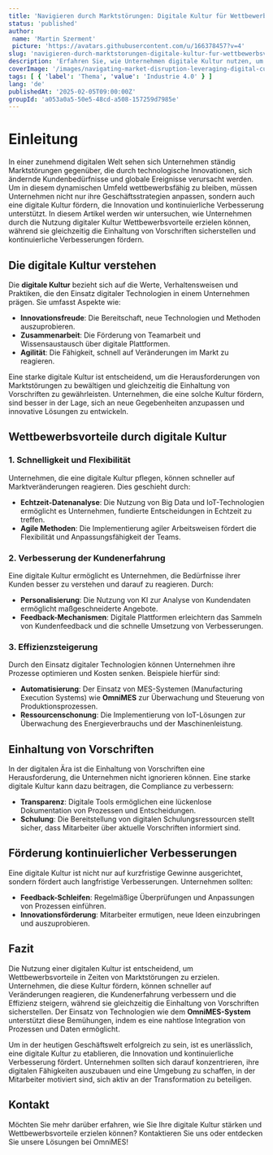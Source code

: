 ```yaml
---
title: 'Navigieren durch Marktstörungen: Digitale Kultur für Wettbewerbsvorteile nutzen'
status: 'published'
author:
 name: 'Martin Szerment'
 picture: 'https://avatars.githubusercontent.com/u/166378457?v=4'
slug: 'navigieren-durch-marktstorungen-digitale-kultur-fur-wettbewerbsvorteile-nutzen'
description: 'Erfahren Sie, wie Unternehmen digitale Kultur nutzen, um Wettbewerbsvorteile zu erzielen und gleichzeitig Vorschriften einzuhalten.'
coverImage: '/images/navigating-market-disruption-leveraging-digital-culture-for-competitive-advantage-while-ensuring-regulatory-compliance-a.png'
tags: [ { 'label': 'Thema', 'value': 'Industrie 4.0' } ]
lang: 'de'
publishedAt: '2025-02-05T09:00:00Z'
groupId: 'a053a0a5-50e5-48cd-a508-157259d7985e'
---
```

# Einleitung
In einer zunehmend digitalen Welt sehen sich Unternehmen ständig Marktstörungen gegenüber, die durch technologische Innovationen, sich ändernde Kundenbedürfnisse und globale Ereignisse verursacht werden. Um in diesem dynamischen Umfeld wettbewerbsfähig zu bleiben, müssen Unternehmen nicht nur ihre Geschäftsstrategien anpassen, sondern auch eine digitale Kultur fördern, die Innovation und kontinuierliche Verbesserung unterstützt. In diesem Artikel werden wir untersuchen, wie Unternehmen durch die Nutzung digitaler Kultur Wettbewerbsvorteile erzielen können, während sie gleichzeitig die Einhaltung von Vorschriften sicherstellen und kontinuierliche Verbesserungen fördern.

## Die digitale Kultur verstehen
Die **digitale Kultur** bezieht sich auf die Werte, Verhaltensweisen und Praktiken, die den Einsatz digitaler Technologien in einem Unternehmen prägen. Sie umfasst Aspekte wie:
- **Innovationsfreude**: Die Bereitschaft, neue Technologien und Methoden auszuprobieren.
- **Zusammenarbeit**: Die Förderung von Teamarbeit und Wissensaustausch über digitale Plattformen.
- **Agilität**: Die Fähigkeit, schnell auf Veränderungen im Markt zu reagieren.

Eine starke digitale Kultur ist entscheidend, um die Herausforderungen von Marktstörungen zu bewältigen und gleichzeitig die Einhaltung von Vorschriften zu gewährleisten. Unternehmen, die eine solche Kultur fördern, sind besser in der Lage, sich an neue Gegebenheiten anzupassen und innovative Lösungen zu entwickeln.

## Wettbewerbsvorteile durch digitale Kultur
### 1. Schnelligkeit und Flexibilität
Unternehmen, die eine digitale Kultur pflegen, können schneller auf Marktveränderungen reagieren. Dies geschieht durch:
- **Echtzeit-Datenanalyse**: Die Nutzung von Big Data und IoT-Technologien ermöglicht es Unternehmen, fundierte Entscheidungen in Echtzeit zu treffen.
- **Agile Methoden**: Die Implementierung agiler Arbeitsweisen fördert die Flexibilität und Anpassungsfähigkeit der Teams.

### 2. Verbesserung der Kundenerfahrung
Eine digitale Kultur ermöglicht es Unternehmen, die Bedürfnisse ihrer Kunden besser zu verstehen und darauf zu reagieren. Durch:
- **Personalisierung**: Die Nutzung von KI zur Analyse von Kundendaten ermöglicht maßgeschneiderte Angebote.
- **Feedback-Mechanismen**: Digitale Plattformen erleichtern das Sammeln von Kundenfeedback und die schnelle Umsetzung von Verbesserungen.

### 3. Effizienzsteigerung
Durch den Einsatz digitaler Technologien können Unternehmen ihre Prozesse optimieren und Kosten senken. Beispiele hierfür sind:
- **Automatisierung**: Der Einsatz von MES-Systemen (Manufacturing Execution Systems) wie **OmniMES** zur Überwachung und Steuerung von Produktionsprozessen.
- **Ressourcenschonung**: Die Implementierung von IoT-Lösungen zur Überwachung des Energieverbrauchs und der Maschinenleistung.

## Einhaltung von Vorschriften
In der digitalen Ära ist die Einhaltung von Vorschriften eine Herausforderung, die Unternehmen nicht ignorieren können. Eine starke digitale Kultur kann dazu beitragen, die Compliance zu verbessern:
- **Transparenz**: Digitale Tools ermöglichen eine lückenlose Dokumentation von Prozessen und Entscheidungen.
- **Schulung**: Die Bereitstellung von digitalen Schulungsressourcen stellt sicher, dass Mitarbeiter über aktuelle Vorschriften informiert sind.

## Förderung kontinuierlicher Verbesserungen
Eine digitale Kultur ist nicht nur auf kurzfristige Gewinne ausgerichtet, sondern fördert auch langfristige Verbesserungen. Unternehmen sollten:
- **Feedback-Schleifen**: Regelmäßige Überprüfungen und Anpassungen von Prozessen einführen.
- **Innovationsförderung**: Mitarbeiter ermutigen, neue Ideen einzubringen und auszuprobieren.

## Fazit
Die Nutzung einer digitalen Kultur ist entscheidend, um Wettbewerbsvorteile in Zeiten von Marktstörungen zu erzielen. Unternehmen, die diese Kultur fördern, können schneller auf Veränderungen reagieren, die Kundenerfahrung verbessern und die Effizienz steigern, während sie gleichzeitig die Einhaltung von Vorschriften sicherstellen. Der Einsatz von Technologien wie dem **OmniMES-System** unterstützt diese Bemühungen, indem es eine nahtlose Integration von Prozessen und Daten ermöglicht.

Um in der heutigen Geschäftswelt erfolgreich zu sein, ist es unerlässlich, eine digitale Kultur zu etablieren, die Innovation und kontinuierliche Verbesserung fördert. Unternehmen sollten sich darauf konzentrieren, ihre digitalen Fähigkeiten auszubauen und eine Umgebung zu schaffen, in der Mitarbeiter motiviert sind, sich aktiv an der Transformation zu beteiligen. 

## Kontakt
Möchten Sie mehr darüber erfahren, wie Sie Ihre digitale Kultur stärken und Wettbewerbsvorteile erzielen können? Kontaktieren Sie uns oder entdecken Sie unsere Lösungen bei OmniMES!
